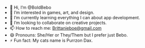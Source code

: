 - 👋 Hi, I’m @BoldBebo
- 👀 I’m interested in games, art, and design.
- 🌱 I’m currently learning everything I can about app development.
- 💞️ I’m looking to collaborate on creative projects.
- 📫 How to reach me: Brittanieboe@gmail.com
- 😄 Pronouns: She/Her or They/Them but I prefer just Bebo.
- ⚡ Fun fact: My cats name is Purrzon Dax.

<!---
BoldBebo/BoldBebo is a ✨ special ✨ repository because its `README.md` (this file) appears on your GitHub profile.
You can click the Preview link to take a look at your changes.
--->
